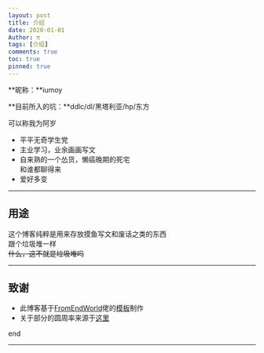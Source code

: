 ```yaml
---
layout: post
title: 介绍
date: 2020-01-01
Author: π
tags: [介绍]
comments: true
toc: true
pinned: true
---
```


**昵称：**iumoy

**目前所入的坑：**ddlc/dl/黑塔利亚/hp/东方  

可以称我为阿岁  

* 平平无奇学生党  
* 主业学习，业余画画写文  
* 自来熟的一个怂货，懒癌晚期的死宅  
和谁都聊得来       
* 爱好多变  
 * * * * *

## 用途

这个博客纯粹是用来存放摸鱼写文和废话之类的东西  
跟个垃圾堆一样  
<span style="text-decoration:line-through;">什么，这不就是垃圾堆吗</span>
* * * * *
## 致谢

* 此博客基于[FromEndWorld](https://github.com/FromEndWorld)佬的[模板](https://github.com/FromEndWorld/LOFFER "LOFFER")制作
* 关于部分的圆周率来源于[这里](http://3.141592653589793238462643383279502884197169399375105820974944592.com/ "圆周率站")

end

* * * * *
